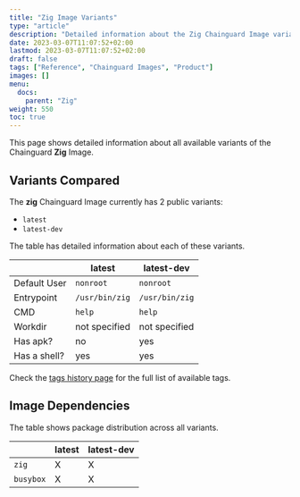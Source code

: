 ```yaml
---
title: "Zig Image Variants"
type: "article"
description: "Detailed information about the Zig Chainguard Image variants"
date: 2023-03-07T11:07:52+02:00
lastmod: 2023-03-07T11:07:52+02:00
draft: false
tags: ["Reference", "Chainguard Images", "Product"]
images: []
menu:
  docs:
    parent: "Zig"
weight: 550
toc: true
---
```


This page shows detailed information about all available variants of the Chainguard **Zig** Image.

## Variants Compared
The **zig** Chainguard Image currently has 2 public variants: 

- `latest`
- `latest-dev`

The table has detailed information about each of these variants.

|              | latest         | latest-dev     |
|--------------|----------------|----------------|
| Default User | `nonroot`      | `nonroot`      |
| Entrypoint   | `/usr/bin/zig` | `/usr/bin/zig` |
| CMD          | `help`         | `help`         |
| Workdir      | not specified  | not specified  |
| Has apk?     | no             | yes            |
| Has a shell? | yes            | yes            |

Check the [tags history page](/chainguard/chainguard-images/reference/zig/tags_history/) for the full list of available tags.
## Image Dependencies
The table shows package distribution across all variants.

|           | latest | latest-dev |
|-----------|--------|------------|
| `zig`     | X      | X          |
| `busybox` | X      | X          |
